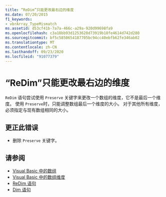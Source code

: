 ```yaml
---
title: “ReDim”只能更改最右边的维度
ms.date: 07/20/2015
f1_keywords:
- vbrArray_TypeMismatch
ms.assetid: d53cf41b-7a7a-466c-a29a-920d99698fa9
ms.openlocfilehash: c3a18bb93d1253628d73919b18fe4614d742d280
ms.sourcegitcommit: bf5c5850654187705bc94cc40ebfb62fe346ab02
ms.translationtype: MT
ms.contentlocale: zh-CN
ms.lasthandoff: 09/23/2020
ms.locfileid: "91077379"
---
```

# <a name="redim-can-only-change-the-right-most-dimension"></a>“ReDim”只能更改最右边的维度

`ReDim` 语句尝试使用 `Preserve` 关键字来更改一个数组的维度，它不是最后一个维度。 使用 `Preserve`时，只能调整数组最后一个维度的大小。 对于其他所有维度，必须指定与现有数组相同的大小。  
  
## <a name="to-correct-this-error"></a>更正此错误  
  
- 删除 `Preserve` 关键字。  
  
## <a name="see-also"></a>请参阅

- [Visual Basic 中的数组](../programming-guide/language-features/arrays/index.md)
- [Visual Basic 中的数组维度](../programming-guide/language-features/arrays/array-dimensions.md)
- [ReDim 语句](../language-reference/statements/redim-statement.md)
- [Dim 语句](../language-reference/statements/dim-statement.md)
